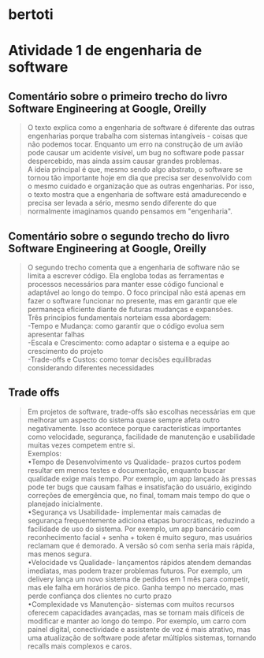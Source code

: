 # bertoti
# Atividade 1 de engenharia de software
## Comentário sobre o primeiro trecho do livro Software Engineering at Google, Oreilly
>O texto explica como a engenharia de software é diferente das outras engenharias porque trabalha com sistemas intangíveis - coisas que não podemos tocar. Enquanto um erro na construção de um avião pode causar um acidente visível, um bug no software pode passar despercebido, mas ainda assim causar grandes problemas. <br>
A ideia principal é que, mesmo sendo algo abstrato, o software se tornou tão importante hoje em dia que precisa ser desenvolvido com o mesmo cuidado e organização que as outras engenharias. Por isso, o texto mostra que a engenharia de software está amadurecendo e precisa ser levada a sério, mesmo sendo diferente do que normalmente imaginamos quando pensamos em "engenharia".

## Comentário sobre o segundo trecho do livro Software Engineering at Google, Oreilly
>O segundo trecho comenta que a engenharia de software não se limita a escrever código. Ela engloba todas as ferramentas e processos necessários para manter esse código funcional e adaptável ao longo do tempo. O foco principal não está apenas em fazer o software funcionar no presente, mas em garantir que ele permaneça eficiente diante de futuras mudanças e expansões. <br>
Três princípios fundamentais norteiam essa abordagem: <br>
-Tempo e Mudança: como garantir que o código evolua sem apresentar falhas <br>
-Escala e Crescimento: como adaptar o sistema e a equipe ao crescimento do projeto <br>
-Trade-offs e Custos: como tomar decisões equilibradas considerando diferentes necessidades

## Trade offs
>Em projetos de software, trade-offs são escolhas necessárias em que melhorar um aspecto do sistema quase sempre afeta outro negativamente. Isso acontece porque características importantes como velocidade, segurança, facilidade de manutenção e usabilidade muitas vezes competem entre si. <br>
Exemplos: <br>
•Tempo de Desenvolvimento vs Qualidade- prazos curtos podem resultar em menos testes e documentação, enquanto buscar qualidade exige mais tempo. Por exemplo, um app lançado às pressas pode ter bugs que causam falhas e insatisfação do usuário, exigindo correções de emergência que, no final, tomam mais tempo do que o planejado inicialmente. <br>
•Segurança vs Usabilidade- implementar mais camadas de segurança frequentemente adiciona etapas burocráticas, reduzindo a facilidade de uso do sistema. Por exemplo, um app bancário com reconhecimento facial + senha + token é muito seguro, mas usuários reclamam que é demorado. A versão só com senha seria mais rápida, mas menos segura. <br>
•Velocidade vs Qualidade- lançamentos rápidos atendem demandas imediatas, mas podem trazer problemas futuros. Por exemplo, um delivery lança um novo sistema de pedidos em 1 mês para competir, mas ele falha em horários de pico. Ganha tempo no mercado, mas perde confiança dos clientes no curto prazo <br>
•Complexidade vs Manutenção- sistemas com muitos recursos oferecem capacidades avançadas, mas se tornam mais difíceis de modificar e manter ao longo do tempo. Por exemplo, um carro com painel digital, conectividade e assistente de voz é mais atrativo, mas uma atualização de software pode afetar múltiplos sistemas, tornando recalls mais complexos e caros.
